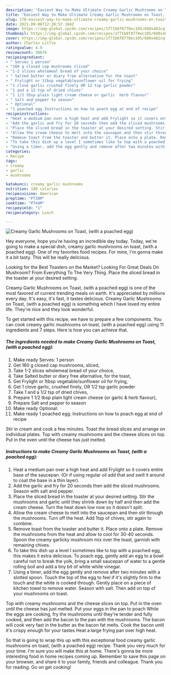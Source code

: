 ```yaml
---
description: "Easiest Way to Make Ultimate Creamy Garlic Mushrooms on Toast, (with a poached egg)"
title: "Easiest Way to Make Ultimate Creamy Garlic Mushrooms on Toast, (with a poached egg)"
slug: 178-easiest-way-to-make-ultimate-creamy-garlic-mushrooms-on-toast-with-a-poached-egg
date: 2021-09-06T12:20:57.184Z
image: https://img-global.cpcdn.com/recipes/1f71b8f8778ec105/680x482cq70/creamy-garlic-mushrooms-on-toast-with-a-poached-egg-recipe-main-photo.jpg
thumbnail: https://img-global.cpcdn.com/recipes/1f71b8f8778ec105/680x482cq70/creamy-garlic-mushrooms-on-toast-with-a-poached-egg-recipe-main-photo.jpg
cover: https://img-global.cpcdn.com/recipes/1f71b8f8778ec105/680x482cq70/creamy-garlic-mushrooms-on-toast-with-a-poached-egg-recipe-main-photo.jpg
author: Charles Little
ratingvalue: 4.9
reviewcount: 30676
recipeingredient:
- " Serves 1 person"
- "160 g closed cap mushrooms sliced"
- "1-2 slices wholemeal bread of your choice"
- " Salted butter or diary free alternative for the toast"
- " Frylight or 1tbsp vegetablesunflower oil for frying"
- "1 clove garlic crushed finely OR 12 tsp garlic powder"
- "1 and a 12 tsp of dried chives"
- "1 1/2 tbsp plain light cream cheese or garlic  herb flavour"
- " Salt and pepper to season"
- " Optional"
- "1 poached egg Instructions on how to poach egg at end of recipe"
recipeinstructions:
- "Heat a medium pan over a high heat and add Frylight so it covers entire base of the saucepan. (Or if using regular oil add that and swill it around to coat the base in a thin layer)."
- "Add the garlic and fry for 20 seconds then add the sliced mushrooms. Season with salt and pepper."
- "Place the sliced bread in the toaster at your desired setting. Stir the mushrooms and garlic until they shrink down by half and then add the cream cheese. Turn the heat down low now so it doesn&#39;t split."
- "Allow the cream cheese to melt into the saucepan and then stir through the mushrooms. Turn off the heat. Add 1tsp of chives, stir again to combine."
- "Remove toast from the toaster and butter it. Place onto a plate. Remove the mushrooms from the heat and allow to cool for 30-40 seconds. Spoon the creamy garlicky mushroom mix over the toast, garnish with remaining chives."
- "To take this dish up a level I sometimes like to top with a poached egg, this makes it extra delicious. To poach egg, gently add an egg to a bowl careful not to break the yolk, bring a small saucepan of water to a gentle rolling boil and add a tiny bit of white white vinegar."
- "Using a timer, add the egg gently and remove after two minutes with a slotted spoon. Touch the top of the egg to feel if it&#39;s slightly firm to the touch and the white is cooked through. Gently place on a piece of kitchen towel to remove water. Season with salt. Then add on top of your mushrooms on toast."
categories:
- Recipe
tags:
- creamy
- garlic
- mushrooms

katakunci: creamy garlic mushrooms 
nutrition: 189 calories
recipecuisine: American
preptime: "PT38M"
cooktime: "PT44M"
recipeyield: "1"
recipecategory: Lunch

---
```



![Creamy Garlic Mushrooms on Toast, (with a poached egg)](https://img-global.cpcdn.com/recipes/1f71b8f8778ec105/680x482cq70/creamy-garlic-mushrooms-on-toast-with-a-poached-egg-recipe-main-photo.jpg)

Hey everyone, hope you're having an incredible day today. Today, we're going to make a special dish, creamy garlic mushrooms on toast, (with a poached egg). One of my favorites food recipes. For mine, I'm gonna make it a bit tasty. This will be really delicious.

Looking for the Best Toasters on the Market? Looking For Great Deals On Mushroom? From Everything To The Very Thing. Place the sliced bread in the toaster at your desired setting.

Creamy Garlic Mushrooms on Toast, (with a poached egg) is one of the most favored of current trending meals on earth. It's appreciated by millions every day. It's easy, it's fast, it tastes delicious. Creamy Garlic Mushrooms on Toast, (with a poached egg) is something which I have loved my entire life. They're nice and they look wonderful.


To get started with this recipe, we have to prepare a few components. You can cook creamy garlic mushrooms on toast, (with a poached egg) using 11 ingredients and 7 steps. Here is how you can achieve that.

<!--inarticleads1-->

##### The ingredients needed to make Creamy Garlic Mushrooms on Toast, (with a poached egg):

1. Make ready  Serves: 1 person
1. Get 160 g closed cap mushrooms, sliced,
1. Take 1-2 slices wholemeal bread of your choice,
1. Take  Salted butter or diary free alternative, for the toast,
1. Get  Frylight or 1tbsp vegetable/sunflower oil for frying,
1. Get 1 clove garlic, crushed finely, OR 1/2 tsp garlic powder
1. Take 1 and a 1/2 tsp of dried chives,
1. Prepare 1 1/2 tbsp plain light cream cheese (or garlic &amp; herb flavour),
1. Prepare  Salt and pepper to season
1. Make ready  Optional:
1. Make ready 1 poached egg. Instructions on how to poach egg at end of recipe


Stir in cream and cook a few minutes. Toast the bread slices and arrange on individual plates. Top with creamy mushrooms and the cheese slices on top. Put in the oven until the cheese has just melted. 

<!--inarticleads2-->

##### Instructions to make Creamy Garlic Mushrooms on Toast, (with a poached egg):

1. Heat a medium pan over a high heat and add Frylight so it covers entire base of the saucepan. (Or if using regular oil add that and swill it around to coat the base in a thin layer).
1. Add the garlic and fry for 20 seconds then add the sliced mushrooms. Season with salt and pepper.
1. Place the sliced bread in the toaster at your desired setting. Stir the mushrooms and garlic until they shrink down by half and then add the cream cheese. Turn the heat down low now so it doesn&#39;t split.
1. Allow the cream cheese to melt into the saucepan and then stir through the mushrooms. Turn off the heat. Add 1tsp of chives, stir again to combine.
1. Remove toast from the toaster and butter it. Place onto a plate. Remove the mushrooms from the heat and allow to cool for 30-40 seconds. Spoon the creamy garlicky mushroom mix over the toast, garnish with remaining chives.
1. To take this dish up a level I sometimes like to top with a poached egg, this makes it extra delicious. To poach egg, gently add an egg to a bowl careful not to break the yolk, bring a small saucepan of water to a gentle rolling boil and add a tiny bit of white white vinegar.
1. Using a timer, add the egg gently and remove after two minutes with a slotted spoon. Touch the top of the egg to feel if it&#39;s slightly firm to the touch and the white is cooked through. Gently place on a piece of kitchen towel to remove water. Season with salt. Then add on top of your mushrooms on toast.


Top with creamy mushrooms and the cheese slices on top. Put in the oven until the cheese has just melted. Put your eggs in the pan to poach While the eggs are cooking, fry the mushrooms until they&#39;re tender and fully cooked, and then add the bacon to the pan with the mushrooms. The bacon will cook very fast in the butter as the bacon fat melts. Cook the bacon until it&#39;s crispy enough for your tastes Heat a large frying pan over high heat. 

So that is going to wrap this up with this exceptional food creamy garlic mushrooms on toast, (with a poached egg) recipe. Thank you very much for your time. I'm sure you will make this at home. There's gonna be more interesting food in home recipes coming up. Remember to save this page on your browser, and share it to your family, friends and colleague. Thank you for reading. Go on get cooking!
